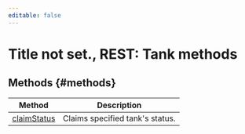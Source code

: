 ```yaml
---
editable: false
---
```


# Title not set., REST: Tank methods


## Methods {#methods}
Method | Description
--- | ---
[claimStatus](claimStatus.md) | Claims specified tank's status.